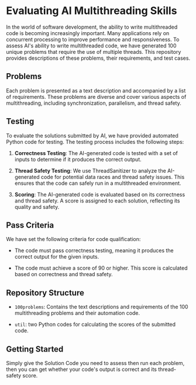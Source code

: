 

# Evaluating AI Multithreading Skills

In the world of software development, the ability to write multithreaded code is becoming increasingly important. Many applications rely on concurrent processing to improve performance and responsiveness. To assess AI's ability to write multithreaded code, we have generated 100 unique problems that require the use of multiple threads. This repository provides descriptions of these problems, their requirements, and test cases.

## Problems

Each problem is presented as a text description and accompanied by a list of requirements. These problems are diverse and cover various aspects of multithreading, including synchronization, parallelism, and thread safety.

## Testing

To evaluate the solutions submitted by AI, we have provided automated Python code for testing. The testing process includes the following steps:

1. **Correctness Testing**: The AI-generated code is tested with a set of inputs to determine if it produces the correct output.

2. **Thread Safety Testing**: We use ThreadSanitizer to analyze the AI-generated code for potential data races and thread safety issues. This ensures that the code can safely run in a multithreaded environment.

3. **Scoring**: The AI-generated code is evaluated based on its correctness and thread safety. A score is assigned to each solution, reflecting its quality and safety.

## Pass Criteria

We have set the following criteria for code qualification:

- The code must pass correctness testing, meaning it produces the correct output for the given inputs.

- The code must achieve a score of 90 or higher. This score is calculated based on correctness and thread safety.

## Repository Structure

- `100problems`: Contains the text descriptions and requirements of the 100 multithreading problems and their automation code. 

- `util`: two Python codes for calculating the scores of the submitted code.

## Getting Started

Simply give the Solution Code you need to assess then run each problem, then you can get whether your code's output is correct and its thread-safety score.
